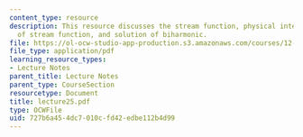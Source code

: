 ```yaml
---
content_type: resource
description: This resource discusses the stream function, physical interpretation
  of stream function, and solution of biharmonic.
file: https://ol-ocw-studio-app-production.s3.amazonaws.com/courses/12-520-geodynamics-fall-2006/727b6a454dc7010cfd42edbe112b4d99_lecture25.pdf
file_type: application/pdf
learning_resource_types:
- Lecture Notes
parent_title: Lecture Notes
parent_type: CourseSection
resourcetype: Document
title: lecture25.pdf
type: OCWFile
uid: 727b6a45-4dc7-010c-fd42-edbe112b4d99
---
```

